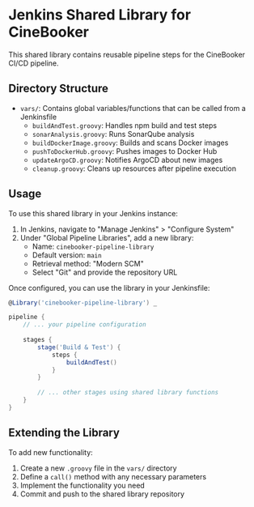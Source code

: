 # Jenkins Shared Library for CineBooker

This shared library contains reusable pipeline steps for the CineBooker CI/CD pipeline.

## Directory Structure

- `vars/`: Contains global variables/functions that can be called from a Jenkinsfile
  - `buildAndTest.groovy`: Handles npm build and test steps
  - `sonarAnalysis.groovy`: Runs SonarQube analysis
  - `buildDockerImage.groovy`: Builds and scans Docker images
  - `pushToDockerHub.groovy`: Pushes images to Docker Hub
  - `updateArgoCD.groovy`: Notifies ArgoCD about new images
  - `cleanup.groovy`: Cleans up resources after pipeline execution

## Usage

To use this shared library in your Jenkins instance:

1. In Jenkins, navigate to "Manage Jenkins" > "Configure System"
2. Under "Global Pipeline Libraries", add a new library:
   - Name: `cinebooker-pipeline-library`
   - Default version: `main`
   - Retrieval method: "Modern SCM"
   - Select "Git" and provide the repository URL

Once configured, you can use the library in your Jenkinsfile:

```groovy
@Library('cinebooker-pipeline-library') _

pipeline {
    // ... your pipeline configuration
    
    stages {
        stage('Build & Test') {
            steps {
                buildAndTest()
            }
        }
        
        // ... other stages using shared library functions
    }
}
```

## Extending the Library

To add new functionality:

1. Create a new `.groovy` file in the `vars/` directory
2. Define a `call()` method with any necessary parameters
3. Implement the functionality you need
4. Commit and push to the shared library repository

